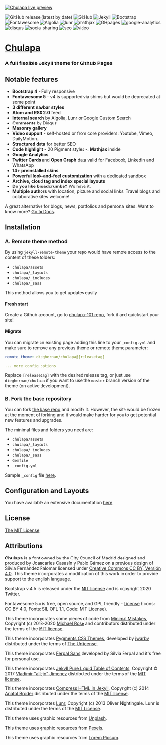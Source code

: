 [![Chulapa live preview][2]][1]

[1]: https://dieghernan.github.io/chulapa/
[2]: https://dieghernan.github.io/chulapa/assets/img/site/banner.png (live preview)

![GitHub release (latest by date)](https://img.shields.io/github/v/release/dieghernan/chulapa) ![GitHub](https://img.shields.io/github/license/dieghernan/chulapa) ![Jekyll](https://img.shields.io/badge/jekyll-3.8.7-blue) ![Bootstrap](https://img.shields.io/badge/bootstrap-4.5.0-blue) ![Fontawesome](https://img.shields.io/badge/fontawesome->5.0.0-blue) ![Algolia](https://img.shields.io/badge/algolia->4.7.0-blue) ![lunr](https://img.shields.io/badge/lunr-2.3.8-blue) ![mathjax](https://img.shields.io/badge/mathjax-2.7.1-blue) ![GHpages](https://img.shields.io/badge/gh--pages-ready-succes) ![google-analytics](https://img.shields.io/badge/google--analytics-ready-succes) ![disqus](https://img.shields.io/badge/disqus-ready-succes) ![social sharing](https://img.shields.io/badge/social--sharing-ready-succes) ![seo](https://img.shields.io/badge/seo-ready-succes) ![video](https://img.shields.io/badge/video--support-ok-succes)

# [Chulapa](https://dieghernan.github.io/chulapa/)

### A full flexible Jekyll theme for Github Pages

## Notable features

-  **Bootstrap 4** - Fully responsive
-  **Fontawesome 5** - v4 is supported via shims but would be deprecated at some point
-  **3 different navbar styles**
-  **Atom and RSS 2.0** feed
-  **Internal search** by Algolia, Lunr or Google Custom Search
-  **Comments** by Disqus
-  **Masonry gallery**
-  **Video support** - self-hosted or from core providers: Youtube, Vimeo, DailyMotion...
-  **Structured data** for better SEO
-  **Code highlight** - 20 Pigment styles
-. **Mathjax** inside
-  **Google Analytics**
-  **Twitter Cards** and **Open Graph** data valid for Facebook, LinkedIn and WhatsApp
-  **14+ preinstalled skins**
-  **Powerful look-and-feel customization** with a dedicated sandbox
-  **Archive, cloud tag and index special layouts**
-  **Do you like breadcrumbs?** We have it.
-  **Multiple authors** with location, picture and social links. Travel blogs and colaborative sites welcome!

A great alternative for blogs, news, portfolios and personal sites. Want to know more? [Go to Docs](https://dieghernan.github.io/chulapa/docs/01-install).

## Installation
### A. Remote theme method

By using `jekyll-remote-theme` your repo would have remote access to the content of these folders:

- `chulapa/assets`
- `chulapa/_layouts`
- `chulapa/_includes`
- `chulapa/_sass`

This method allows you to get updates easily

#### Fresh start

Create a Github account, go to [chulapa-101 repo](https://github.com/dieghernan/chulapa-101), fork it and quickstart your site!

#### Migrate

You can migrate an existing page adding this line to your `_config.yml` and make sure to remove any previous theme or remote theme parameter:
  
```yaml
remote_theme: dieghernan/chulapa@[releasetag]

... more config options
```
    
Replace `[releasetag]` with the desired release tag, or just use `dieghernan/chulapa` if you want to use the `master` branch version of the theme (on active development).


### B. Fork the base repository

You can fork [the base repo](https://github.com/dieghernan/chulapa/generate) and modify it. However, the site would be frozen at the moment of forking and it would make harder for you to get potential new features and upgrades.

The minimal files and folders you need are:
 
- `chulapa/assets`
- `chulapa/_layouts`
- `chulapa/_includes`
- `chulapa/_sass`
- `Gemfile`
- `_config.yml`

Sample `_config` file [here](https://github.com/dieghernan/chulapa/blob/master/_config.yml).

## Configuration and Layouts

You have available an extensive documentation [here](https://dieghernan.github.io/chulapa/docs/01-install)

## License

[The MIT License](https://dieghernan.github.io/chulapa/license)

## Attributions

**Chulapa** is a font owned by the City Council of Madrid designed and produced by Joancarles Casasín y Pablo Gámez on a previous design of Silvia Fernández Palomar licensed under [Creative Commons CC BY, Versión 4.0](https://creativecommons.org/licenses/by/4.0/). This theme incorporates a modification of this work in order to provide support to the english language.

Bootstrap v.4.5 is released under the [MIT license](https://github.com/twbs/bootstrap/blob/v4.5.0/LICENSE) and is copyright 2020 Twitter.

Fontawesome 5.x is free, open source, and GPL friendly - [License](https://fontawesome.com/license/free) (Icons: CC BY 4.0, Fonts: SIL OFL 1.1, Code: MIT License).

This theme incorporates some pieces of code from [Minimal Mistakes](https://mmistakes.github.io/minimal-mistakes/), Copyright (c) 2013-2020 [Michael Rose](https://mademistakes.com/) and contributors distributed under the terms of the [MIT license](https://github.com/mmistakes/minimal-mistakes/blob/master/LICENSE).

This theme incorporates [Pygments CSS Themes](http://jwarby.github.io/jekyll-pygments-themes/languages/javascript.html), developed by [jwarby](https://github.com/jwarby/) distributed under the terms of [The Unlicense](https://github.com/jwarby/jekyll-pygments-themes/blob/master/UNLICENSE.txt).

This theme incorporates [Ferpal Sans](https://www.silviaferpal.com/portfolio-1/ferpalsans) developed by Silvia Ferpal and it's free for personal use.

This theme incorporates [Jekyll Pure Liquid Table of Contents](https://github.com/allejo/jekyll-toc), Copyright © 2017 [Vladimir "allejo" Jimenez](https://github.com/allejo) distributed under the terms of the [MIT license](https://github.com/allejo/jekyll-toc/blob/master/LICENSE.MIT.md).

This theme incorporates [Compress HTML in Jekyll](http://jch.penibelst.de/), Copyright (c) 2014 [Anatol Broder](https://github.com/penibelst) distributed under the terms of the [MIT license](https://github.com/penibelst/jekyll-compress-html/blob/master/LICENSE).

This theme incorporates [Lunr](http://lunrjs.com),
Copyright (c) 2013 Oliver Nightingale.
Lunr is distributed under the terms of the [MIT License](https://github.com/olivernn/lunr.js/blob/master/LICENSE).

This theme uses graphic resources from [Unplash](https://unsplash.com/@dieghernan/collections).

This theme uses graphic resources from [Pexels](https://www.pexels.com/@dieghernan-3081919/collections/).

This theme uses graphic resources from [Lorem Picsum](https://picsum.photos/).


